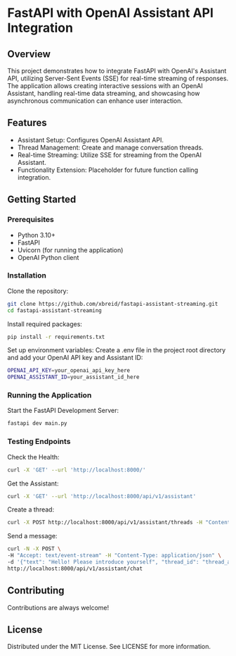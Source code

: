 # FastAPI with OpenAI Assistant API Integration

## Overview

This project demonstrates how to integrate FastAPI with OpenAI's Assistant API, utilizing Server-Sent Events (SSE) for real-time streaming of responses. The application allows creating interactive sessions with an OpenAI Assistant, handling real-time data streaming, and showcasing how asynchronous communication can enhance user interaction.

## Features

- Assistant Setup: Configures OpenAI Assistant API.
- Thread Management: Create and manage conversation threads.
- Real-time Streaming: Utilize SSE for streaming from the OpenAI Assistant.
- Functionality Extension: Placeholder for future function calling integration.

## Getting Started

### Prerequisites

- Python 3.10+
- FastAPI
- Uvicorn (for running the application)
- OpenAI Python client

### Installation

Clone the repository:

```bash
git clone https://github.com/xbreid/fastapi-assistant-streaming.git
cd fastapi-assistant-streaming
```

Install required packages:

```bash
pip install -r requirements.txt
```

Set up environment variables:
Create a .env file in the project root directory and add your OpenAI API key and Assistant ID:

```bash
OPENAI_API_KEY=your_openai_api_key_here
OPENAI_ASSISTANT_ID=your_assistant_id_here
```

### Running the Application

Start the FastAPI Development Server:

```bash
fastapi dev main.py
```

### Testing Endpoints

Check the Health:

```bash
curl -X 'GET' --url 'http://localhost:8000/'
```

Get the Assistant:

```bash
curl -X 'GET' --url 'http://localhost:8000/api/v1/assistant'
```

Create a thread:

```bash
curl -X POST http://localhost:8000/api/v1/assistant/threads -H "Content-Type: application/json"
```

Send a message:

```bash
curl -N -X POST \
-H "Accept: text/event-stream" -H "Content-Type: application/json" \
-d '{"text": "Hello! Please introduce yourself", "thread_id": "thread_abc123" }' \
http://localhost:8000/api/v1/assistant/chat
```

## Contributing

Contributions are always welcome!

## License

Distributed under the MIT License. See LICENSE for more information.
